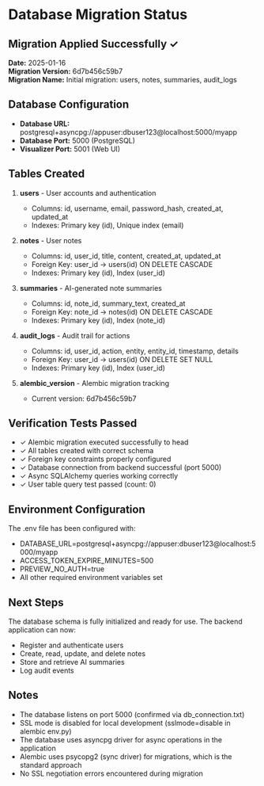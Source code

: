 # Database Migration Status

## Migration Applied Successfully ✓

**Date:** 2025-01-16  
**Migration Version:** 6d7b456c59b7  
**Migration Name:** Initial migration: users, notes, summaries, audit_logs

## Database Configuration

- **Database URL:** postgresql+asyncpg://appuser:dbuser123@localhost:5000/myapp
- **Database Port:** 5000 (PostgreSQL)
- **Visualizer Port:** 5001 (Web UI)

## Tables Created

1. **users** - User accounts and authentication
   - Columns: id, username, email, password_hash, created_at, updated_at
   - Indexes: Primary key (id), Unique index (email)

2. **notes** - User notes
   - Columns: id, user_id, title, content, created_at, updated_at
   - Foreign Key: user_id → users(id) ON DELETE CASCADE
   - Indexes: Primary key (id), Index (user_id)

3. **summaries** - AI-generated note summaries
   - Columns: id, note_id, summary_text, created_at
   - Foreign Key: note_id → notes(id) ON DELETE CASCADE
   - Indexes: Primary key (id), Index (note_id)

4. **audit_logs** - Audit trail for actions
   - Columns: id, user_id, action, entity, entity_id, timestamp, details
   - Foreign Key: user_id → users(id) ON DELETE SET NULL
   - Indexes: Primary key (id), Index (user_id)

5. **alembic_version** - Alembic migration tracking
   - Current version: 6d7b456c59b7

## Verification Tests Passed

- ✓ Alembic migration executed successfully to head
- ✓ All tables created with correct schema
- ✓ Foreign key constraints properly configured
- ✓ Database connection from backend successful (port 5000)
- ✓ Async SQLAlchemy queries working correctly
- ✓ User table query test passed (count: 0)

## Environment Configuration

The .env file has been configured with:
- DATABASE_URL=postgresql+asyncpg://appuser:dbuser123@localhost:5000/myapp
- ACCESS_TOKEN_EXPIRE_MINUTES=500
- PREVIEW_NO_AUTH=true
- All other required environment variables set

## Next Steps

The database schema is fully initialized and ready for use. The backend application can now:
- Register and authenticate users
- Create, read, update, and delete notes
- Store and retrieve AI summaries
- Log audit events

## Notes

- The database listens on port 5000 (confirmed via db_connection.txt)
- SSL mode is disabled for local development (sslmode=disable in alembic env.py)
- The database uses asyncpg driver for async operations in the application
- Alembic uses psycopg2 (sync driver) for migrations, which is the standard approach
- No SSL negotiation errors encountered during migration
